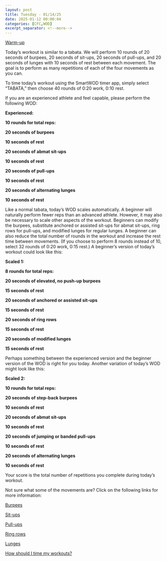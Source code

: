 ```yaml
---
layout: post
title: Tuesday - 01/14/25
date: 2025-01-12 00:00:04
categories: [CFC,WOD]
excerpt_separator: <!--more-->
---
```

[Warm-up](https://communityfitnessclub.wixsite.com/website/post/basic-full-body-warm-up)

Today’s workout is similar to a tabata. We will perform 10 rounds of 20 seconds of burpees, 20 seconds of sit-ups, 20 seconds of pull-ups, and 20 seconds of lunges with 10 seconds of rest between each movement. The goal is to perform as many repetitions of each of the four movements as you can. 

To time today’s workout using the SmartWOD timer app, simply select “TABATA,” then choose 40 rounds of 0:20 work, 0:10 rest. 

If you are an experienced athlete and feel capable, please perform the following WOD:

**Experienced:**

**10 rounds for total reps:**

**20 seconds of burpees**

**10 seconds of rest**

**20 seconds of abmat sit-ups**

**10 seconds of rest**

**20 seconds of pull-ups**

**10 seconds of rest**

**20 seconds of alternating lunges**

**10 seconds of rest**
<!--more-->

Like a normal tabata, today’s WOD scales automatically. A beginner will naturally perform fewer reps than an advanced athlete. However, it may also be necessary to scale other aspects of the workout. Beginners can modify the burpees, substitute anchored or assisted sit-ups for abmat sit-ups, ring rows for pull-ups, and modified lunges for regular lunges. A beginner can also reduce the total number of rounds in the workout and increase the rest time between movements. (If you choose to perform 8 rounds instead of 10, select 32 rounds of 0:20 work, 0:15 rest.) A beginner’s version of today’s workout could look like this:

**Scaled 1:**

**8 rounds for total reps:**

**20 seconds of elevated, no push-up burpees**

**15 seconds of rest**

**20 seconds of anchored or assisted sit-ups**

**15 seconds of rest**

**20 seconds of ring rows**

**15 seconds of rest**

**20 seconds of modified lunges**

**15 seconds of rest**

Perhaps something between the experienced version and the beginner version of the WOD is right for you today. Another variation of today’s WOD might look like this:

**Scaled 2:**

**10 rounds for total reps:**

**20 seconds of step-back burpees**

**10 seconds of rest**

**20 seconds of abmat sit-ups**

**10 seconds of rest**

**20 seconds of jumping or banded pull-ups**

**10 seconds of rest**

**20 seconds of alternating lunges**

**10 seconds of rest**

Your score is the total number of repetitions you complete during today’s workout. 

Not sure what some of the movements are? Click on the following links for more information:

[Burpees](https://communityfitnessclub.wixsite.com/website/post/burpees) 

[Sit-ups](https://communityfitnessclub.wixsite.com/website/post/sit-ups)

[Pull-ups](https://communityfitnessclub.wixsite.com/website/post/pull-ups)

[Ring rows](https://communityfitnessclub.wixsite.com/website/post/ring-rows)

[Lunges](https://communityfitnessclub.wixsite.com/website/post/lunges) 

[How should I time my workouts?](https://communityfitnessclub.wixsite.com/website/post/how-should-i-time-my-workouts)
